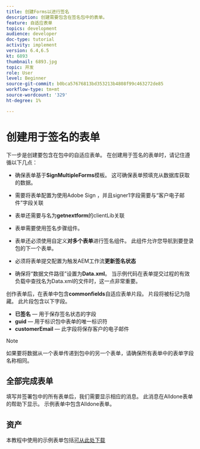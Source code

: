 ```yaml
---
title: 创建Forms以进行签名
description: 创建需要包含在签名包中的表单。
feature: 自适应表单
topics: development
audience: developer
doc-type: tutorial
activity: implement
version: 6.4,6.5
kt: 6893
thumbnail: 6893.jpg
topic: 开发
role: User
level: Beginner
source-git-commit: b0bca57676813bd353213b4808f99c463272de85
workflow-type: tm+mt
source-wordcount: '329'
ht-degree: 1%

---
```



# 创建用于签名的表单

下一步是创建要包含在包中的自适应表单。 在创建用于签名的表单时，请记住遵循以下几点：

* 确保表单基于&#x200B;**SignMultipleForms**&#x200B;模板。 这可确保表单预填充从数据库获取的数据。

* 需要将表单配置为使用Adobe Sign ，并且signer1字段需要与“客户电子邮件”字段关联
* 表单还需要与名为&#x200B;**getnextform**&#x200B;的clientLib关联
* 表单需要使用签名步骤组件。
* 表单还必须使用自定义&#x200B;**对多个表单**&#x200B;进行签名组件。 此组件允许您导航到要登录包的下一个表单。
* 必须将表单提交配置为触发AEM工作流&#x200B;**更新签名状态**
* 确保将“数据文件路径”设置为&#x200B;**Data.xml**。 当示例代码在表单提交过程的有效负载中查找名为Data.xml的文件时，这一点非常重要。

创作表单后，在表单中包含&#x200B;**commonfields**&#x200B;自适应表单片段。 片段将被标记为隐藏。 此片段包含以下字段。

* **已签名**  — 用于保存签名状态的字段
* **guid**  — 用于标识包中表单的唯一标识符
* **customerEmail**  — 此字段将保存客户的电子邮件



>[!NOTE]
>如果要将数据从一个表单传递到包中的另一个表单，请确保所有表单中的表单字段名称相同。

## 全部完成表单

填写并签署包中的所有表单后，我们需要显示相应的消息。 此消息在Alldone表单的帮助下显示。 示例表单中包含Alldone表单。

## 资产

本教程中使用的示例表单包括[可从此处下载](assets/forms-for-signing.zip)
